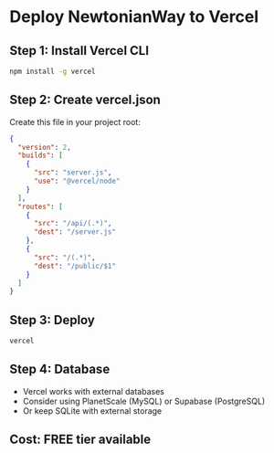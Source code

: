 # Deploy NewtonianWay to Vercel

## Step 1: Install Vercel CLI
```bash
npm install -g vercel
```

## Step 2: Create vercel.json
Create this file in your project root:

```json
{
  "version": 2,
  "builds": [
    {
      "src": "server.js",
      "use": "@vercel/node"
    }
  ],
  "routes": [
    {
      "src": "/api/(.*)",
      "dest": "/server.js"
    },
    {
      "src": "/(.*)",
      "dest": "/public/$1"
    }
  ]
}
```

## Step 3: Deploy
```bash
vercel
```

## Step 4: Database
- Vercel works with external databases
- Consider using PlanetScale (MySQL) or Supabase (PostgreSQL)
- Or keep SQLite with external storage

## Cost: FREE tier available

